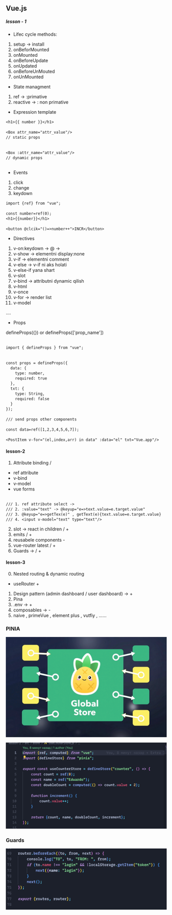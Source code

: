 ## **Vue.js**

##### lesson - 1 

- Lifec cycle methods:

 1. setup -> install 
 2. onBeforMounted 
 3. onMounted
 4. onBeforeUpdate
 5. onUpdated
 5. onBeforeUnMouted
 6. onUnMounted

 - State managment

 1. ref      -> :primative 
 2. reactive -> : non primative

 - Expression template

 ``` 
 <h1>{{ number }}</h1>

 <Box attr_name="attr_value"/> 
 // static props


 <Box :attr_name="attr_value"/>
// dynamic props


```
- Events 

1. click 
2. change
3. keydown

``` 
import {ref} from "vue";

const number=ref(0);
<h1>{{number}}</h1>

<button @clcik="()=>number++">INCR</button>

```

- Directives

1. v-on:keydown -> @ -> 
2. v-show -> elementni display:none
3. v-if   -> elementni comment
4. v-else -> v-if ni aks holati
5. v-else-if yana shart
6. v-slot 
7. v-bind -> attributni dynamic qilish
8. v-html
9. v-once
10. v-for -> render list 
11. v-model


....


- Props


defineProps({}) or defineProps(['prop_name'])

```

import { defineProps } from "vue";


const props = defineProps({
  data: {
    type: number,
    required: true
  },
  txt: {
    type: String,
    required: false
  }
});

/// send props other components

const data=ref([1,2,3,4,5,6,7]);

<PostItem v-for="(el,index,arr) in data" :data="el" txt="Vue.app"/>

```


#### lesson-2

1.  Attribute binding /

- ref attribute
- v-bind
- v-model
- vue forms

```

/// 1. ref attribute select -> 
/// 2. :value="text" -> @keyup="e=>text.value=e.target.value"
/// 3. @keyup="e=>getTex(e)" , getText(e){text.value=e.target.value}
/// 4. <input v-model="text" type="text"/>

```

2. slot -> react in children / +
3. emits  / +
4. reusabele components  -
5. vue-router latest / +
6. Guards -> / +


#### lesson-3


0. Nested routing & dynamic routing
 - useRouter +
1. Design pattern  (admin dashboard / user dashboard)     -> +
2. Pina 
3. .env        -> +
4. composables -> -
5. naive , primeVue , element plus , vutfiy , ......


### PINIA


![Alt text](image.png)

![Alt text](image-1.png)


### Guards

![Alt text](image-2.png)

















